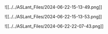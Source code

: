 ![[../../ASLant_Files/2024-06-22-15-13-49.png]]

![[../../ASLant_Files/2024-06-22-15-13-53.png]]

![[../../ASLant_Files/2024-06-22-22-07-43.png]]